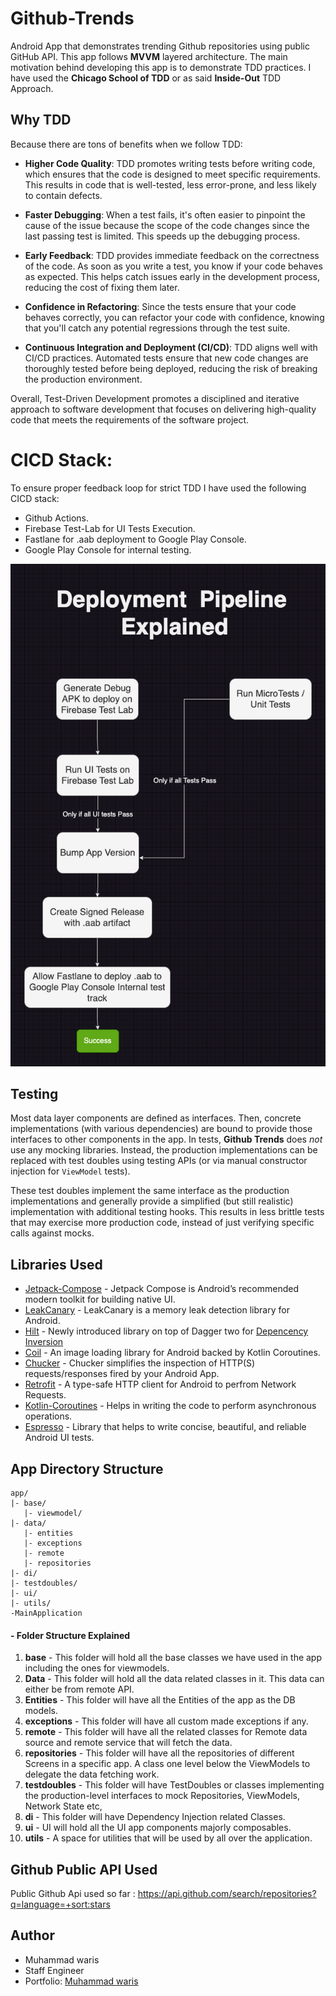 # Github-Trends

Android App that demonstrates trending Github repositories using public GitHub API. This app follows **MVVM** layered architecture.
The main motivation behind developing this app is to demonstrate TDD practices. I have used the **Chicago School of TDD** or as said **Inside-Out** TDD Approach.

## Why TDD

Because there are tons of benefits when we follow TDD:

* **Higher Code Quality**: TDD promotes writing tests before writing code, which ensures that the code is designed to meet specific requirements. This results in code that is well-tested, less error-prone, and less likely to contain defects.

* **Faster Debugging**: When a test fails, it's often easier to pinpoint the cause of the issue because the scope of the code changes since the last passing test is limited. This speeds up the debugging process.

* **Early Feedback**: TDD provides immediate feedback on the correctness of the code. As soon as you write a test, you know if your code behaves as expected. This helps catch issues early in the development process, reducing the cost of fixing them later.

* **Confidence in Refactoring**: Since the tests ensure that your code behaves correctly, you can refactor your code with confidence, knowing that you'll catch any potential regressions through the test suite.

* **Continuous Integration and Deployment (CI/CD)**: TDD aligns well with CI/CD practices. Automated tests ensure that new code changes are thoroughly tested before being deployed, reducing the risk of breaking the production environment.

Overall, Test-Driven Development promotes a disciplined and iterative approach to software development that focuses on delivering high-quality code that meets the requirements of the software project.

# CICD Stack:

To ensure proper feedback loop for strict TDD I have used the following CICD stack:

* Github Actions.
* Firebase Test-Lab for UI Tests Execution.
* Fastlane for .aab deployment to Google Play Console.
* Google Play Console for internal testing.

<p align="center">
    <img width="600" src="https://github.com/warisdgk/Github-Trends/blob/5f8ffe274b3c2a45583c39352e87a96bdaaeec5d/docs/CICD%20Explained.png" alt="CICD Flow Explained">
</p>

## Testing

Most data layer components are defined as interfaces.
Then, concrete implementations (with various dependencies) are bound to provide those interfaces to
other components in the app.
In tests, **Github Trends** does _not_ use any mocking libraries.
Instead, the production implementations can be replaced with test doubles using testing APIs
(or via manual constructor injection for `ViewModel` tests).

These test doubles implement the same interface as the production implementations and generally
provide a simplified (but still realistic) implementation with additional testing hooks.
This results in less brittle tests that may exercise more production code, instead of just verifying
specific calls against mocks.

## Libraries Used

* [Jetpack-Compose](https://developer.android.com/jetpack/compose) - Jetpack Compose is Android’s recommended modern toolkit for building native UI.
* [LeakCanary](https://square.github.io/leakcanary/) - LeakCanary is a memory leak detection library for Android.
* [Hilt](https://developer.android.com/training/dependency-injection/hilt-android) - Newly introduced library on top of Dagger two for [Depencency Inversion](https://developer.android.com/training/dependency-injection)
* [Coil](https://github.com/coil-kt/coil) - An image loading library for Android backed by Kotlin Coroutines.
* [Chucker](https://github.com/ChuckerTeam/chucker) - Chucker simplifies the inspection of HTTP(S) requests/responses fired by your Android App.
* [Retrofit](https://square.github.io/retrofit/) - A type-safe HTTP client for Android to perfrom Network Requests.
* [Kotlin-Coroutines](https://kotlinlang.org/docs/reference/coroutines-overview.html) - Helps in writing the code to perform asynchronous operations.
* [Espresso](https://developer.android.com/training/testing/espresso) - Library that helps to write concise, beautiful, and reliable Android UI tests.


## App Directory Structure

```
app/
|- base/
   |- viewmodel/
|- data/
   |- entities
   |- exceptions
   |- remote
   |- repositories
|- di/
|- testdoubles/
|- ui/
|- utils/
-MainApplication
```

#### - Folder Structure Explained

1. **base** - This folder will hold all the base classes we have used in the app including the ones for viewmodels.
2. **Data** - This folder will hold all the data related classes in it. This data can either be from remote API.
3. **Entities** - This folder will have all the Entities of the app as the DB models.
4. **exceptions** - This folder will have all custom made exceptions if any.
5. **remote** - This folder will have all the related classes for Remote data source and remote service that will fetch the data.
6. **repositories** - This folder will have all the repositories of different Screens in a specific app. A class one level below the ViewModels to delegate the data fetching work.
7. **testdoubles** - This folder will have TestDoubles or classes implementing the production-level interfaces to mock Repositories, ViewModels, Network State etc,
8. **di** - This folder will have Dependency Injection related Classes.
9. **ui** - UI will hold all the UI app components majorly composables.
10. **utils** - A space for utilities that will be used by all over the application.

## Github Public API Used

Public Github Api used so far : https://api.github.com/search/repositories?q=language=+sort:stars

## Author
* Muhammad waris
* Staff Engineer
* Portfolio: [Muhammad waris](http://mwaris.dev/)
